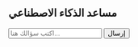 <!DOCTYPE html>
<html lang="ar">
<head>
    <meta charset="UTF-8">
    <meta name="viewport" content="width=device-width, initial-scale=1.0">
    <title>مساعد الذكاء الاصطناعي</title>
    <link rel="stylesheet" href="style.css">
</head>
<body>
    <div class="chat-container">
        <h2>مساعد الذكاء الاصطناعي</h2>
        <div id="chat-box"></div>
        <input type="text" id="user-input" placeholder="اكتب سؤالك هنا..." onkeypress="handleKeyPress(event)">
        <button onclick="sendMessage()">إرسال</button>
    </div>
    <script src="script.js"></script>
</body>
</html>
